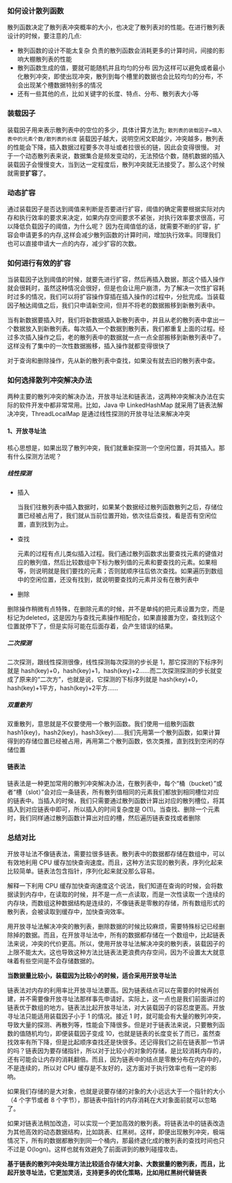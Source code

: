 ### 如何设计散列函数
散列函数决定了散列表冲突概率的大小，也决定了散列表对的性能。在进行散列表设计的时候，要注意的几点:
* 散列函数的设计不能太复杂
负责的散列函数会消耗更多的计算时间，间接的影响大棚散列表的性能
* 散列函数生成的值，要就可能随机并且均匀的分布
因为这样可以避免或者最小化散列冲突，即使出现冲突，散列到每个槽里的数据也会比较均匀的分布，不会出现某个槽数据特别多的情况
* 还有一些其他的点，比如关键字的长度、特点、分布、散列表大小等
### 装载因子
装载因子用来表示散列表中的空位的多少，具体计算方法为;
`散列表的装载因子=填入表中的元素个数/散列表的长度`
装载因子越大，说明空闲文职越少，冲突越多，散列表的性能会下降，插入数据过程要多次寻址或者拉很长的链，因此会变得很慢。
对于一个动态散列表来说，数据集合是频发变动的，无法预估个数，随机数据的插入装载因子会慢慢变大，当到达一定程度后，散列冲突就无法接受了。那么这个时候就需要**扩容**了。
### 动态扩容
通过装载因子是否达到阈值来判断是否要进行扩容，阈值的确定需要根据实际对内存和执行效率的要求来决定，如果内存空间要求不紧张，对执行效率要求很高，可以降低负载因子的阈值，为什么呢？
因为在阈值低的话，就需要不断的扩容，扩容会申请更多的内存,这样会减少散列函数的计算时间，增加执行效率。同理我们也可以直接申请大一点的内存，减少扩容的次数。
### 如何进行有效的扩容
当装载因子达到阈值的时候，就要先进行扩容，然后再插入数据，那这个插入操作就会很耗时，虽然这种情况会很好，但是也会让用户崩溃，为了解决一次性扩容耗时过多的情况，我们可以将扩容操作穿插在插入操作的过程中，分批完成。当装载因子触达阈值之后，我们只申请新空间，但并不将老的数据搬移到新散列表中。

当有新数据要插入时，我们将新数据插入新散列表中，并且从老的散列表中拿出一个数据放入到新散列表。每次插入一个数据到散列表，我们都重复上面的过程。经过多次插入操作之后，老的散列表中的数据就一点一点全部搬移到新散列表中了。这样没有了集中的一次性数据搬移，插入操作就都变得很快了

对于查询和删除操作，先从新的散列表中查找，如果没有就去旧的散列表中查。

### 如何选择散列冲突解决办法

两种主要的散列冲突的解决办法，开放寻址法和链表法，这两种冲突解决办法在实际的软件开发中都非常常用。比如，Java 中 LinkedHashMap 就采用了链表法解决冲突，ThreadLocalMap 是通过线性探测的开放寻址法来解决冲突

#### 1、开放寻址法

核心思想是，如果出现了散列冲突，我们就重新探测一个空闲位置，将其插入。那有什么探测方法呢？

##### 线性探测

* 插入

  当我们往散列表中插入数据时，如果某个数据经过散列函数散列之后，存储位置已经被占用了，我们就从当前位置开始，依次往后查找，看是否有空闲位置，直到找到为止。

* 查找

  元素的过程有点儿类似插入过程。我们通过散列函数求出要查找元素的键值对应的散列值，然后比较数组中下标为散列值的元素和要查找的元素。如果相等，则说明就是我们要找的元素；否则就顺序往后依次查找。如果遍历到数组中的空闲位置，还没有找到，就说明要查找的元素并没有在散列表中

* 删除

​     删除操作稍微有点特殊，在删除元素的时候，并不是单纯的把元素设置为空，而是标记为deleted，这是因为与查找元素操作相配合，如果直接置为空，查找到这个位置就停下了，但是实际可能在后面存着，会产生错误的结果。

##### 二次探测

二次探测，跟线性探测很像，线性探测每次探测的步长是 1，那它探测的下标序列就是 hash(key)+0，hash(key)+1，hash(key)+2……而二次探测探测的步长就变成了原来的“二次方”，也就是说，它探测的下标序列就是 hash(key)+0，hash(key)+1平方，hash(key)+2平方……

##### 双重散列

双重散列，意思就是不仅要使用一个散列函数。我们使用一组散列函数 hash1(key)，hash2(key)，hash3(key)……我们先用第一个散列函数，如果计算得到的存储位置已经被占用，再用第二个散列函数，依次类推，直到找到空闲的存储位置

#### 链表法

链表法是一种更加常用的散列冲突解决办法，在散列表中，每个“桶（bucket）”或者“槽（slot）”会对应一条链表，所有散列值相同的元素我们都放到相同槽位对应的链表中。当插入的时候，我们只需要通过散列函数计算出对应的散列槽位，将其插入到对应链表中即可，所以插入的时间复杂度是 O(1)。当查找、删除一个元素时，我们同样通过散列函数计算出对应的槽，然后遍历链表查找或者删除

### 总结对比

开放寻址法不像链表法，需要拉很多链表。散列表中的数据都存储在数组中，可以有效地利用 CPU 缓存加快查询速度。而且，这种方法实现的散列表，序列化起来比较简单。链表法包含指针，序列化起来就没那么容易。

解释一下利用 CPU 缓存加快查询速度这个说法，我们知道在查询的时候，会将数据读到内存中，在读取的时候，并不是一点一点读取，而是一次性读取一个连续的内存块，而数组这种数据结构是连续的，不像链表是零散的存储，所有数组形式的散列表，会被读取到缓存中，加快查询效率。

用开放寻址法解决冲突的散列表，删除数据的时候比较麻烦，需要特殊标记已经删除掉的数据。而且，在开放寻址法中，所有的数据都存储在一个数组中，比起链表法来说，冲突的代价更高。所以，使用开放寻址法解决冲突的散列表，装载因子的上限不能太大。这也导致这种方法比链表法更浪费内存空间，因为不设置太大就意味着有些空间是不会存储数据的。

**当数据量比较小，装载因为比较小的时候，适合采用开放寻址法**

链表法对内存的利用率比开放寻址法要高。因为链表结点可以在需要的时候再创建，并不需要像开放寻址法那样事先申请好。实际上，这一点也是我们前面讲过的链表优于数组的地方。链表法比起开放寻址法，对大装载因子的容忍度更高。开放寻址法只能适用装载因子小于 1 的情况。接近 1 时，就可能会有大量的散列冲突，导致大量的探测、再散列等，性能会下降很多。但是对于链表法来说，只要散列函数的值随机均匀，即便装载因子变成 10，也就是链表的长度变长了而已，虽然查找效率有所下降，但是比起顺序查找还是快很多。还记得我们之前在链表那一节讲的吗？链表因为要存储指针，所以对于比较小的对象的存储，是比较消耗内存的，还有可能会让内存的消耗翻倍。而且，因为链表中的结点是零散分布在内存中的，不是连续的，所以对 CPU 缓存是不友好的，这方面对于执行效率也有一定的影响。

如果我们存储的是大对象，也就是说要存储的对象的大小远远大于一个指针的大小（4 个字节或者 8 个字节），那链表中指针的内存消耗在大对象面前就可以忽略了。

如果对链表法稍加改造，可以实现一个更加高效的散列表。将链表法中的链表改造为其他高效的动态数据结构，比如跳表、红黑树。这样，即便出现散列冲突，极端情况下，所有的数据都散列到同一个桶内，那最终退化成的散列表的查找时间也只不过是 O(logn)。这样也就有效避免了前面讲到的散列碰撞攻击。

**基于链表的散列冲突处理方法比较适合存储大对象、大数据量的散列表，而且，比起开放寻址法，它更加灵活，支持更多的优化策略，比如用红黑树代替链表**